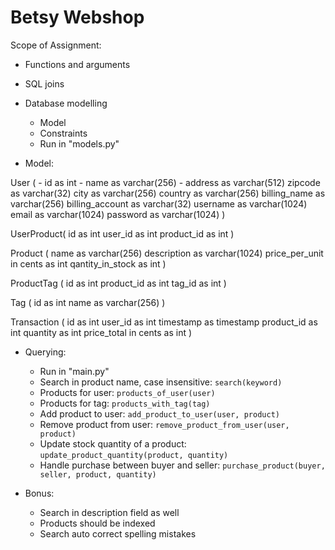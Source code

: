 # Betsy Webshop

Scope of Assignment:

* Functions and arguments
* SQL joins
* Database modelling
	* Model
	* Constraints
	* Run in "models.py"

* Model:

User (
	- id as int
	- name as varchar(256)
	- address as varchar(512)
	zipcode as varchar(32)
	city as varchar(256)
	country as varchar(256)
	billing_name as varchar(256)
	billing_account as varchar(32)
	username as varchar(1024)
	email as varchar(1024)
	password as varchar(1024)
)

UserProduct(
	id as int
	user_id as int
	product_id as int
)

Product (
	name as varchar(256)
	description as varchar(1024)
	price_per_unit in cents as int
	qantity_in_stock as int
)

ProductTag (
	id as int
	product_id as int
	tag_id as int
)

Tag (
	id as int
	name as varchar(256)
)

Transaction (
	id as int
	user_id as int
	timestamp as timestamp
	product_id as int
	quantity as int
	price_total in cents as int
)

* Querying:
	* Run in "main.py"
	* Search in product name, case insensitive: `search(keyword)`
	* Products for user: `products_of_user(user)`
	* Products for tag: `products_with_tag(tag)`
	* Add product to user: `add_product_to_user(user, product)`
	* Remove product from user: `remove_product_from_user(user, product)`
	* Update stock quantity of a product: `update_product_quantity(product, quantity)`
	* Handle purchase between buyer and seller: `purchase_product(buyer, seller, product, quantity)`

* Bonus:
	* Search in description field as well
	* Products should be indexed
	* Search auto correct spelling mistakes
